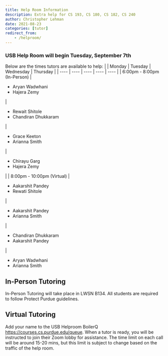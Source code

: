 ```yaml
---
title: Help Room Information
description: Extra help for CS 193, CS 180, CS 182, CS 240
author: Christopher Lehman
date: 2021-08-23
categories: [tutor]
redirect_from:
    - /helproom/
---
```


### USB Help Room will begin Tuesday, September 7th

Below are the times tutors are available to help:
| | Monday | Tuesday | Wednesday | Thursday |
| ---- | ---- | ---- | ---- | ---- |
| 6:00pm - 8:00pm (In-Person) | <ul><li>Aryan Wadwhani</li><li>Hajera Zemy</li></ul> | <ul><li>Rewait Shitole</li><li>Chandiran Dhukkaram</li></ul> | <ul><li>Grace Keeton</li><li>Arianna Smith</li></ul> | <ul><li>Chirayu Garg</li><li>Hajera Zemy</li></ul> |
| 8:00pm - 10:00pm (Virtual) | <ul><li>Aakarshit Pandey</li><li>Rewati Shitole</li></ul> | <ul><li>Aakarshit Pandey</li><li>Arianna Smith</li></ul> | <ul><li>Chandiran Dhukkaram</li><li>Aakarshit Pandey</li></ul> | <ul><li>Aryan Wadwhani</li><li>Arianna Smith</li></ul> 

## In-Person Tutoring

In-Person Tutoring will take place in LWSN B134. All students are required to follow Protect Purdue guidelines.

## Virtual Tutoring 

Add your name to the USB Helproom BoilerQ https://courses.cs.purdue.edu/queue. When a tutor is ready, you will be instructed to join their Zoom lobby for assistance. The time limit on each call will be around 15-20 mins, but this limit is subject to change based on the traffic of the help room.

